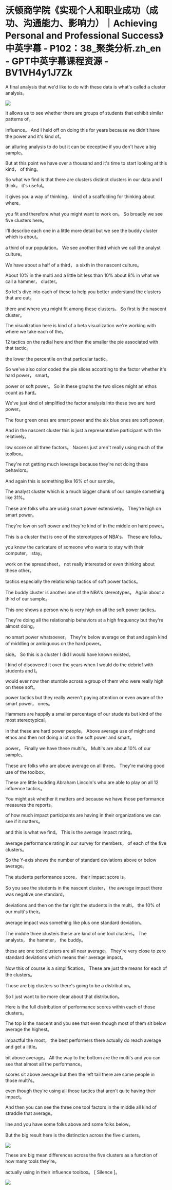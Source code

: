 # 沃顿商学院《实现个人和职业成功（成功、沟通能力、影响力）｜Achieving Personal and Professional Success》中英字幕 - P102：38_聚类分析.zh_en - GPT中英字幕课程资源 - BV1VH4y1J7Zk

A final analysis that we'd like to do with these data is what's called a cluster analysis。

![](img/993f3d8417a6669757a343760376809d_1.png)

It allows us to see whether there are groups of students that exhibit similar patterns of。

influence。 And I held off on doing this for years because we didn't have the power and it's kind of。

an alluring analysis to do but it can be deceptive if you don't have a big sample。

But at this point we have over a thousand and it's time to start looking at this kind， of thing。

So what we find is that there are clusters distinct clusters in our data and I think， it's useful。

it gives you a way of thinking， kind of a scaffolding for thinking about where。

you fit and therefore what you might want to work on。 So broadly we see five clusters here。

I'll describe each one in a little more detail but we see the buddy cluster which is about。

a third of our population。 We see another third which we call the analyst culture。

We have about a half of a third， a sixth in the nascent culture。

About 10% in the multi and a little bit less than 10% about 8% in what we call a hammer， cluster。

So let's dive into each of these to help you better understand the clusters that are out。

there and where you might fit among these clusters。 So first is the nascent cluster。

The visualization here is kind of a beta visualization we're working with where we take each of the。

12 tactics on the radial here and then the smaller the pie associated with that tactic。

the lower the percentile on that particular tactic。

So we've also color coded the pie slices according to the factor whether it's hard power， smart。

power or soft power。 So in these graphs the two slices might an ethos count as hard。

We've just kind of simplified the factor analysis into these two are hard power。

The four green ones are smart power and the six blue ones are soft power。

And in the nascent cluster this is just a representative participant with the relatively。

low score on all three factors。 Nacens just aren't really using much of the toolbox。

They're not getting much leverage because they're not doing these behaviors。

And again this is something like 16% of our sample。

The analyst cluster which is a much bigger chunk of our sample something like 31%。

These are folks who are using smart power extensively。 They're high on smart power。

They're low on soft power and they're kind of in the middle on hard power。

This is a cluster that is one of the stereotypes of NBA's。 These are folks。

you know the caricature of someone who wants to stay with their computer， stay。

work on the spreadsheet， not really interested or even thinking about these other。

tactics especially the relationship tactics of soft power tactics。

The buddy cluster is another one of the NBA's stereotypes。 Again about a third of our sample。

This one shows a person who is very high on all the soft power tactics。

They're doing all the relationship behaviors at a high frequency but they're almost doing。

no smart power whatsoever。 They're below average on that and again kind of middling or ambiguous on the hard power。

side。 So this is a cluster I did I would have known existed。

I kind of discovered it over the years when I would do the debrief with students and I。

would ever now then stumble across a group of them who were really high on these soft。

power tactics but they really weren't paying attention or even aware of the smart power， ones。

Hammers are happily a smaller percentage of our students but kind of the most stereotypical。

in that these are hard power people。 Above average use of might and ethos and then not doing a lot on the soft power and smart。

power。 Finally we have these multi's。 Multi's are about 10% of our sample。

These are folks who are above average on all three。 They're making good use of the toolbox。

These are little budding Abraham Lincoln's who are able to play on all 12 influence tactics。

You might ask whether it matters and because we have those performance measures the reports。

of how much impact participants are having in their organizations we can see if it matters。

and this is what we find。 This is the average impact rating。

average performance rating in our survey for members， of each of the five clusters。

So the Y-axis shows the number of standard deviations above or below average。

The students performance score， their impact score is。

So you see the students in the nascent cluster， the average impact there was negative one standard。

deviations and then on the far right the students in the multi， the 10% of our multi's their。

average impact was something like plus one standard deviation。

The middle three clusters these are kind of one tool clusters。 The analysts， the hammer， the buddy。

these are one tool clusters are all near average。 They're very close to zero standard deviations which means their average impact。

Now this of course is a simplification。 These are just the means for each of the clusters。

Those are big clusters so there's going to be a distribution。

So I just want to be more clear about that distribution。

Here is the full distribution of performance scores within each of those clusters。

The top is the nascent and you see that even though most of them sit below average the highest。

impactful the most， the best performers there actually do reach average and get a little。

bit above average。 All the way to the bottom are the multi's and you can see that almost all the performance。

scores sit above average but then the left tail there are some people in those multi's。

even though they're using all those tactics that aren't quite having their impact。

And then you can see the three one tool factors in the middle all kind of straddle that average。

line and you have some folks above and some folks below。

But the big result here is the distinction across the five clusters。

![](img/993f3d8417a6669757a343760376809d_3.png)

These are big mean differences across the five clusters as a function of how many tools they're。

actually using in their influence toolbox。 [ Silence ]。

![](img/993f3d8417a6669757a343760376809d_5.png)
